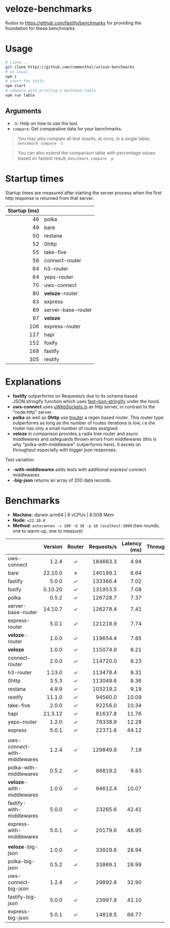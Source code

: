 # veloze-benchmarks

Kudos to https://github.com/fastify/benchmarks for providing the foundation for these benchmarks

# Usage

```sh
# clone...
git clone https://github.com/commenthol/veloze-benchmarks
# as usual
npm i
# start the tests
npm start
# compare with printing a markdown table
npm run table
```

## Arguments

- `-h`: Help on how to use the tool.
- `compare`: Get comparative data for your benchmarks.

> You may also compare all test results, at once, in a single table; `benchmark compare -t`

> You can also extend the comparison table with percentage values based on fastest result; `benchmark compare -p`

# Startup times

Startup times are measured after starting the server process when the first http
response is returned from that server.

| Startup (ms) |                    |
| -----------: | ------------------ |
|           46 | polka              |
|           49 | bare               |
|           50 | restana            |
|           52 | 0http              |
|           55 | take-five          |
|           56 | connect-router     |
|           64 | h3-router          |
|           64 | yeps-router        |
|           70 | uws-connect        |
|           80 | **veloze**-router  |
|           83 | express            |
|           89 | server-base-router |
|           97 | **veloze**         |
|          106 | express-router     |
|          127 | hapi               |
|          152 | foxify             |
|          168 | fastify            |
|          305 | restify            |

# Explanations

- **fastify** outperforms on Requests/s due to its schema based JSON.stringify function which
  uses [fast-json-stringify](https://www.npmjs.com/package/fast-json-stringify)
  under the hood.
- **uws-connect** uses [uWebSockets.js](https://github.com/uNetworking/uWebSockets.js) as http server, in contrast to the "node:http" server.
- **polka** as well as **0http** use
  [trouter](https://www.npmjs.com/package/trouter) a regex based router. This
  router type outperforms as long as the number of routes iterations is low, i.e
  the router has only a small number of routes assigned.
- **veloze** in comparison provides a radix tree router and async middlewares
  and safeguards thrown errors from middlewares (this is why
  "polka-with-middleware" outperforms here). It excels on throughput especially
  with bigger json responses.

Test variation:

- **-with-middlewares** adds tests with additional express/ connect middlewares
- **-big-json** returns an array of 200 data records.

# Benchmarks

- **Machine:** darwin arm64 | 8 vCPUs | 8.0GB Mem
- **Node:** `v22.10.0`
- **Method:** `autocannon -c 100 -d 10 -p 10 localhost:3000` (two rounds; one to warm-up, one to measure)

|                              | Version | Router | Requests/s | Latency (ms) | Throughput/Mb |
| :--------------------------- | ------: | :----: | ---------: | -----------: | ------------: |
| uws-connect                  |   1.2.4 |   ✓    |   184663.3 |         4.94 |         24.66 |
| bare                         | 22.10.0 |   ✗    |   140189.1 |         6.64 |         25.00 |
| fastify                      |   5.0.0 |   ✓    |   133366.4 |         7.02 |         23.91 |
| foxify                       | 0.10.20 |   ✓    |   131953.5 |         7.08 |         21.65 |
| polka                        |   0.5.2 |   ✓    |   126728.7 |         7.37 |         22.60 |
| server-base-router           | 14.10.7 |   ✓    |   126278.4 |         7.41 |         22.52 |
| express-router               |   5.0.1 |   ✓    |   121218.9 |         7.74 |         21.62 |
| **veloze**-router            |   1.0.0 |   ✓    |   119654.4 |         7.85 |         21.34 |
| **veloze**                   |   1.0.0 |   ✓    |   115074.9 |         8.21 |         20.52 |
| connect-router               |   2.0.0 |   ✓    |   114720.0 |         8.23 |         20.46 |
| h3-router                    |  1.13.0 |   ✓    |   113478.4 |         8.31 |         18.62 |
| 0http                        |   3.5.3 |   ✓    |   113049.6 |         8.36 |         20.16 |
| restana                      |   4.9.9 |   ✓    |   103219.2 |         9.19 |         18.41 |
| restify                      |  11.1.0 |   ✓    |    94560.0 |        10.09 |         17.04 |
| take-five                    |   2.0.0 |   ✓    |    92256.0 |        10.34 |         33.17 |
| hapi                         | 21.3.12 |   ✓    |    81637.8 |        11.76 |         18.22 |
| yeps-router                  |   1.2.0 |   ✓    |    78338.9 |        12.28 |         13.97 |
| express                      |   5.0.1 |   ✓    |    22371.6 |        44.12 |          3.99 |
|                              |         |        |            |              |               |
| uws-connect-with-middlewares |   1.2.4 |   ✓    |   129849.6 |         7.19 |         39.01 |
| polka-with-middlewares       |   0.5.2 |   ✓    |    96819.2 |         9.83 |         33.42 |
| **veloze**-with-middlewares  |   1.0.0 |   ✓    |    94612.4 |        10.07 |         32.66 |
| fastify-with-middlewares     |   5.0.0 |   ✓    |    23265.6 |        42.41 |          8.05 |
| express-with-middlewares     |   5.0.1 |   ✓    |    20179.6 |        48.95 |          6.97 |
|                              |         |        |            |              |               |
| **veloze**-big-json          |   1.0.0 |   ✓    |    33929.6 |        28.94 |        403.25 |
| polka-big-json               |   0.5.2 |   ✓    |    33869.1 |        28.99 |        402.60 |
| uws-connect-big-json         |   1.2.4 |   ✓    |    29892.8 |        32.90 |        353.98 |
| fastify-big-json             |   5.0.0 |   ✓    |    23997.8 |        41.10 |        285.28 |
| express-big-json             |   5.0.1 |   ✓    |    14818.5 |        66.77 |        176.13 |
